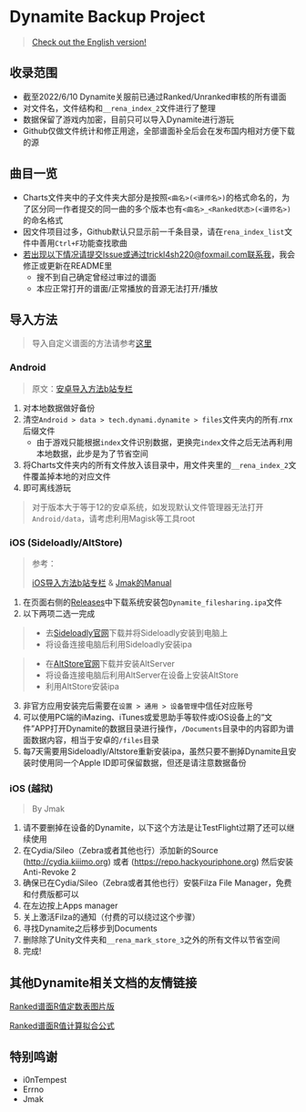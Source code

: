 Dynamite Backup Project
===

> [Check out the English version!](./README_EN.md)

## 收录范围
* 截至2022/6/10 Dynamite关服前已通过Ranked/Unranked审核的所有谱面
* 对文件名，文件结构和`__rena_index_2`文件进行了整理
* 数据保留了游戏内加密，目前只可以导入Dynamite进行游玩
* Github仅做文件统计和修正用途，全部谱面补全后会在发布国内相对方便下载的源

## 曲目一览
* Charts文件夹中的子文件夹大部分是按照`<曲名>(<谱师名>)`的格式命名的，为了区分同一作者提交的同一曲的多个版本也有`<曲名>_<Ranked状态>(<谱师名>)`的命名格式
* 因文件项目过多，Github默认只显示前一千条目录，请在`rena_index_list`文件中善用`Ctrl+F`功能查找歌曲
* 若出现以下情况请提交Issue或通过trickl4sh220@foxmail.com联系我，我会修正或更新在README里
   * 搜不到自己确定曾经过审过的谱面
   * 本应正常打开的谱面/正常播放的音源无法打开/播放

## 导入方法

> 导入自定义谱面的方法请参考[这里](./Custom_Import_Tutorial.md)

### Android

> 原文：[安卓导入方法b站专栏](https://www.bilibili.com/read/cv17021429)

1. 对本地数据做好备份
2. 清空`Android > data > tech.dynami.dynamite > files`文件夹内的所有.rnx后缀文件
   * 由于游戏只能根据`index`文件识别数据，更换完`index`文件之后无法再利用本地数据，此步是为了节省空间
3. 将Charts文件夹内的所有文件放入该目录中，用文件夹里的`__rena_index_2`文件覆盖掉本地的对应文件
4. 即可离线游玩

> 对于版本大于等于12的安卓系统，如发现默认文件管理器无法打开`Android/data`，请考虑利用Magisk等工具root

### iOS (Sideloadly/AltStore)

> 参考：
> 
> [iOS导入方法b站专栏](https://www.bilibili.com/read/cv17026497) & 
> [Jmak的Manual](https://docs.google.com/document/d/1-1ydDVTnuJO2g49b-9FFa9vXiAFRLGUEK4ullHnD2fU)

1. 在页面右侧的[Releases](https://github.com/EDTA-gif/dynamite-charts-repository/releases/tag/Game_executable)中下载系统安装包`Dynamite_filesharing.ipa`文件
2. 以下两项二选一完成
   
> * 去[Sideloadly官网](https://sideloadly.io/)下载并将Sideloadly安装到电脑上
> * 将设备连接电脑后利用Sideloadly安装ipa

> * 在[AltStore官网](https://altstore.io/)下载并安装AltServer
> * 将设备连接电脑后利用AltServer在设备上安装AltStore
> * 利用AltStore安装ipa
  
3. 非官方应用安装完后需要在`设置 > 通用 > 设备管理`中信任对应账号
4. 可以使用PC端的iMazing、iTunes或爱思助手等软件或iOS设备上的“文件”APP打开Dynamite的数据目录进行操作，`/Documents`目录中的内容即为谱面数据内容，相当于安卓的`/files`目录
5. 每7天需要用Sideloadly/Altstore重新安装ipa，虽然只要不删掉Dynamite且安装时使用同一个Apple ID即可保留数据，但还是请注意数据备份

### iOS (越狱)

> By Jmak

1. 请不要删掉在设备的Dynamite，以下这个方法是让TestFlight过期了还可以继续使用
2. 在Cydia/Sileo（Zebra或者其他也行）添加新的Source (http://cydia.kiiimo.org) 或者 (https://repo.hackyouriphone.org) 然后安装Anti-Revoke 2
3. 确保已在Cydia/Sileo（Zebra或者其他也行）安裝Filza File Manager，免费和付费版都可以
4. 在左边按上Apps manager
5. 关上激活Filza的通知（付费的可以绕过这个步骤）
6. 寻找Dynamite之后移步到Documents
7. 删除除了Unity文件夹和`__rena_mark_store_3`之外的所有文件以节省空间
8. 完成!
## 其他Dynamite相关文档的友情链接

[Ranked谱面R值定数表图片版](https://www.bilibili.com/read/cv16981243)

[Ranked谱面R值计算拟合公式](https://www.bilibili.com/read/cv17024921)

## 特别鸣谢
* i0nTempest
* Errno
* Jmak
